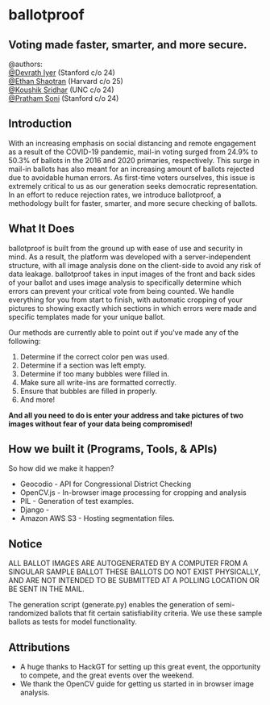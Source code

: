 # ballotproof
## Voting made faster, smarter, and more secure.

\@authors:\
[\@Devrath Iyer](https://github.com/DevrathIyer) (Stanford c/o 24)\
[\@Ethan Shaotran](https://github.com/Shaotran) (Harvard c/o 25)\
[\@Koushik Sridhar](https://github.com/koushiksridhar) (UNC c/o 24)\
[\@Pratham Soni](https://github.com/PrathamSoni) (Stanford c/o 24)

## Introduction
With an increasing emphasis on social distancing and remote engagement as a result of the COVID-19 pandemic, mail-in voting surged from 24.9% to 50.3% of ballots in the 2016 and 2020 primaries, respectively. This surge in mail-in ballots has also meant for an increasing amount of ballots rejected due to avoidable human errors. As first-time voters ourselves, this issue is extremely critical to us as our generation seeks democratic representation. In an effort to reduce rejection rates, we introduce ballotproof, a methodology built for faster, smarter, and more secure checking of ballots.

## What It Does
ballotproof is built from the ground up with ease of use and security in mind. As a result, the platform was developed with a server-independent structure, with all image analysis done on the client-side to avoid any risk of data leakage. ballotproof takes in input images of the front and back sides of your ballot and uses image analysis to specifically determine which errors can prevent your critical vote from being counted. We handle everything for you from start to finish, with automatic cropping of your pictures to showing exactly which sections in which errors were made and specific templates made for your unique ballot.

Our methods are currently able to point out if you've made any of the following:
  1. Determine if the correct color pen was used.
  2. Determine if a section was left empty.
  3. Determine if too many bubbles were filled in.
  4. Make sure all write-ins are formatted correctly.
  5. Ensure that bubbles are filled in properly.
  6. And more!

**And all you need to do is enter your address and take pictures of two images without fear of your data being compromised!**

## How we built it (Programs, Tools, & APIs)
So how did we make it happen?
- Geocodio - API for Congressional District Checking
- OpenCV.js - In-browser image processing for cropping and analysis
- PIL - Generation of test examples.
- Django -
- Amazon AWS S3 - Hosting segmentation files.



## Notice
ALL BALLOT IMAGES ARE AUTOGENERATED BY A COMPUTER FROM A SINGULAR SAMPLE BALLOT
THESE BALLOTS DO NOT EXIST PHYSICALLY, AND ARE NOT INTENDED TO BE SUBMITTED AT A
POLLING LOCATION OR BE SENT IN THE MAIL.

The generation script (generate.py) enables the generation of semi-randomized
ballots that fit certain satisfiability criteria. We use these sample ballots
as tests for model functionality.

## Attributions
- A huge thanks to HackGT for setting up this great event, the opportunity to
compete, and the great events over the weekend.
- We thank the OpenCV guide for getting us started in in browser image analysis.

